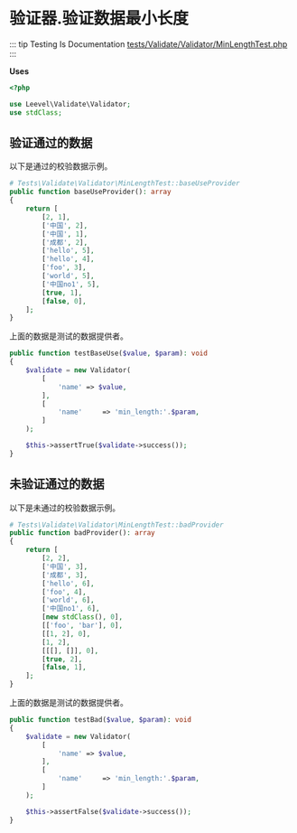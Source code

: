 # 验证器.验证数据最小长度

::: tip Testing Is Documentation
[tests/Validate/Validator/MinLengthTest.php](https://github.com/hunzhiwange/framework/blob/master/tests/Validate/Validator/MinLengthTest.php)
:::
    
**Uses**

``` php
<?php

use Leevel\Validate\Validator;
use stdClass;
```

## 验证通过的数据

以下是通过的校验数据示例。

``` php
# Tests\Validate\Validator\MinLengthTest::baseUseProvider
public function baseUseProvider(): array
{
    return [
        [2, 1],
        ['中国', 2],
        ['中国', 1],
        ['成都', 2],
        ['hello', 5],
        ['hello', 4],
        ['foo', 3],
        ['world', 5],
        ['中国no1', 5],
        [true, 1],
        [false, 0],
    ];
}
```

上面的数据是测试的数据提供者。


``` php
public function testBaseUse($value, $param): void
{
    $validate = new Validator(
        [
            'name' => $value,
        ],
        [
            'name'     => 'min_length:'.$param,
        ]
    );

    $this->assertTrue($validate->success());
}
```
    
## 未验证通过的数据

以下是未通过的校验数据示例。

``` php
# Tests\Validate\Validator\MinLengthTest::badProvider
public function badProvider(): array
{
    return [
        [2, 2],
        ['中国', 3],
        ['成都', 3],
        ['hello', 6],
        ['foo', 4],
        ['world', 6],
        ['中国no1', 6],
        [new stdClass(), 0],
        [['foo', 'bar'], 0],
        [[1, 2], 0],
        [1, 2],
        [[[], []], 0],
        [true, 2],
        [false, 1],
    ];
}
```

上面的数据是测试的数据提供者。


``` php
public function testBad($value, $param): void
{
    $validate = new Validator(
        [
            'name' => $value,
        ],
        [
            'name'     => 'min_length:'.$param,
        ]
    );

    $this->assertFalse($validate->success());
}
```